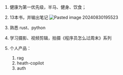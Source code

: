 1. 健康为第一优先级，半马、健身、饮食；
2. 13本书，并输出笔记
![Pasted image 20240830195523](https://dvlin-notes-assets.oss-cn-beijing.aliyuncs.com/2024/08/30/dqx6q6rRDR58NHTUr6IJPasted%20image%2020240830195523.png)

1. 熟悉 rust、python
2. 学习摄影、视频剪辑，拍摄《程序员怎么过周末》系列
3. 个人产品：
    1. rag
    2. heath-copilot
    3. auth